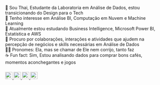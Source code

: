 <p align="left">👋 Sou Thai, Estudante da Laboratoria em Análise de Dados, estou transicionando do Design para o Tech <br>👀 Tenho interesse em Análise BI, Computação em Nuvem e Machine Learning<br>🌱 Atualmente estou estudando Business Intelligence, Microsoft Power BI, Estatística e AWS <br>💞️ Procuro por colaborações, interações e atividades que ajudem na percepção de negócios e skills necessárias em Análise de Dados <br>💁‍♀️ Pronomes: Ela, mas se chamar de Ele nem corrijo, tanto faz <br>☕ Fun fact: Sim, Estou analisando dados para comprar bons cafés, momentos aconchegantes e jogos</p>

###

<div align="lleft">
  <a href="https://www.linkedin.com/in/thaise-oliveira-/" target="_blank">
    <img src="https://img.shields.io/static/v1?message=LinkedIn&logo=linkedin&label=&color=0077B5&logoColor=white&labelColor=&style=plastic" height="23" alt="linkedin logo"  />
  </a>
  <a href="https://www.youtube.com/channel/UCnn4D0aE44dhUPc-UIYROTQ" target="_blank">
    <img src="https://img.shields.io/static/v1?message=Youtube&logo=youtube&label=&color=FF0000&logoColor=white&labelColor=&style=plastic" height="23" alt="youtube logo"  />
  </a>
  <a href="https://cara.app/2art4coffee" target="_blank">
    <img src="https://img.shields.io/badge/Cara-808080?style=plastic&logo=C&logoColor=ffffff&logoSize=auto" height="23" alt="cara logo"  />
  </a>
  <a href="https://pixelfed.social/2code4coffee" target="_blank">
    <img src="https://img.shields.io/badge/Pixelfed-8A2BE2?style=plastic&logo=pixelfed&logoColor=ffffff&logoSize=auto" height="23" alt="pixelfed logo"

</div>

###
